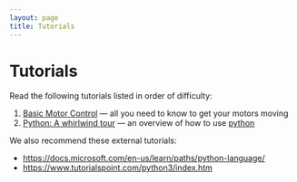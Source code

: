 ```yaml
---
layout: page
title: Tutorials
---
```


Tutorials
=========

Read the following tutorials listed in order of difficulty:

1. [Basic Motor Control](/docs/tutorials/basic_motor_control) &mdash; all you need to know to get your motors moving
2. [Python: A whirlwind tour](/docs/tutorials/python) &mdash; an overview of how to use [python](https://www.python.org "The Python programming language")

We also recommend these external tutorials:

* <https://docs.microsoft.com/en-us/learn/paths/python-language/>
* <https://www.tutorialspoint.com/python3/index.htm>
